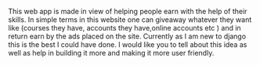 This web app is made in view of helping people earn with the help of their skills.
In simple terms in this website one can giveaway whatever they want like (courses they have, accounts they have,online accounts etc )
and in return earn by the ads placed on the site.
Currently as I am new to django this is the best I could have done.
 I would like you to tell about this idea as well as help in building it more and making it more user friendly.
